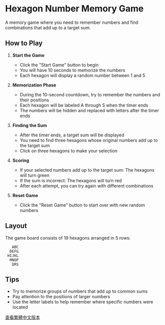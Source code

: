 # Hexagon Number Memory Game

A memory game where you need to remember numbers and find combinations that add up to a target sum.

## How to Play

1. **Start the Game**
   - Click the "Start Game" button to begin
   - You will have 10 seconds to memorize the numbers
   - Each hexagon will display a random number between 1 and 5

2. **Memorization Phase**
   - During the 10-second countdown, try to remember the numbers and their positions
   - Each hexagon will be labeled A through S when the timer ends
   - The numbers will be hidden and replaced with letters after the timer ends

3. **Finding the Sum**
   - After the timer ends, a target sum will be displayed
   - You need to find three hexagons whose original numbers add up to the target sum
   - Click on three hexagons to make your selection

4. **Scoring**
   - If your selected numbers add up to the target sum: The hexagons will turn green
   - If the sum is incorrect: The hexagons will turn red
   - After each attempt, you can try again with different combinations

5. **Reset Game**
   - Click the "Reset Game" button to start over with new random numbers

## Layout

The game board consists of 19 hexagons arranged in 5 rows:
```
   ABC
  DEFG
 HIJKL
  MNOP
   QRS
```

## Tips

- Try to memorize groups of numbers that add up to common sums
- Pay attention to the positions of larger numbers
- Use the letter labels to help remember where specific numbers were located

[查看繁體中文版本](README_zh_TW.md)
